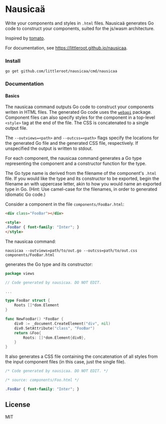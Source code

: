 # Nausicaä

Write your components and styles in `.html` files. Nausicaä generates Go code to construct your components, suited for the js/wasm architecture.

Inspired by [tomato][1].

For documentation, see https://littleroot.github.io/nausicaa.

### Install

```
go get github.com/littleroot/nausicaa/cmd/nausicaa
```

### Documentation

#### Basics

The nausicaa command outputs Go code to construct your components writen
in HTML files. The generated Go code uses the [`webapi`][2] package. Component
files can also specify styles for the component in a top-level `<style>` tag
at the end of the file. The CSS is concatenated to a single output file.

The `--outviews=<path>` and `--outcss=<path>` flags specify the locations for
the generated Go file and the generated CSS file, respectively. If unspecified
the output is written to stdout.

For each component, the nausicaa command generates a Go type representing the
component and a constructor function for the type.

The Go type name is derived from the filename of the component's `.html` file.
If you would like the type and its constructor to be exported, begin the
filename an with uppercase letter, akin to how you would name an exported type in Go.
(Hint: Use camel-case for the filenames, in order to generated idiomatic Go code.)

Consider a component in the file `components/FooBar.html`:

```html
<div class="FooBar"></div>

<style>
.FooBar { font-family: "Inter"; }
</style>
```

The nausicaa command:

```
nausicaa --outviews=path/to/out.go --outcss=path/to/out.css components/FooBar.html
```

generates the Go type and its constructor:

```go
package views

// Code generated by nausicaa. DO NOT EDIT.

...

type FooBar struct {
	Roots []*dom.Element
}

func NewFooBar() *FooBar {
	div0 := _document.CreateElement("div", nil)
	div0.SetAttribute("class", "FooBar")
	return &Foo{
		Roots: []*dom.Element{div0},
	}
}
```

It also generates a CSS file containing the concatenation of
all styles from the input component files (in this case, just the single file).

```css
/* Code generated by nausicaa. DO NOT EDIT. */

/* source: components/Foo.html */

.FooBar { font-family: "Inter"; }
```

## License

MIT

[1]: https://github.com/donjaime/tomato
[2]: https://github.com/gowebapi/webapi
